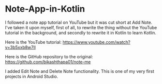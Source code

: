 # Note-App-in-Kotlin
I followed a note app tutorial on YouTube but it was cut short at Add Note. I've taken it upon myself, first of all, to rewrite the thing without the YouTube tutorial in the background, and secondly to rewrite it in Kotlin to learn Kotlin.

Here is the YouTube tutorial: https://www.youtube.com/watch?v=3b5xxb8w7lI

Here is the GitHub repository to the original: https://github.com/bikashthapa01/note-me

I added Edit Note and Delete Note functionality. This is one of my very first projects in Android Studio.
